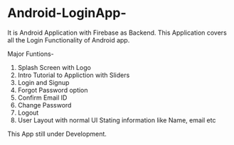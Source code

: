# Android-LoginApp-
It is Android Application with Firebase as Backend. This Application covers all the Login Functionality of Android app.

Major Funtions-
1. Splash Screen with Logo
2. Intro Tutorial to Appliction with Sliders
3. Login and Signup
4. Forgot Password option
5. Confirm Email ID 
6. Change Password 
7. Logout 
8. User Layout with normal UI Stating information like Name, email etc

This App still under Development.
